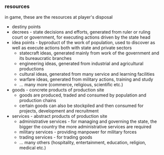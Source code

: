 
### resources

in game, these are the resources at player's disposal
- destiny points
- decrees - state decisions and efforts, generated from ruler or ruling court or government, for executing actions driven by the state head
- idea points - byproduct of the work of population, used to discover as well as execute actions both with state and private sectors
  - statecraft ideas, generated mainly from work of the government and its bureaucratic branches
  - engineering ideas, generated from industrial and agricultural productions
  - cultural ideas, generated from many service and learning facilities
  - warfare ideas, generated from military actions, training and study
  - ... many more (commerce, religious, scientific etc.)
- goods - concrete products of production site
  - goods are produced, traded and consumed by population and production chains
  - certain goods can also be stockpiled and then consumed for projects, development and recruitment
- services - abstract products of production site
  - administrative services - for managing and governing the state, the bigger the country the more administrative services are required
  - military services - providing manpower for military forces
  - trading services - for trading goods
  - ... many others (hospitality, entertainment, education, religion, medical etc.)




